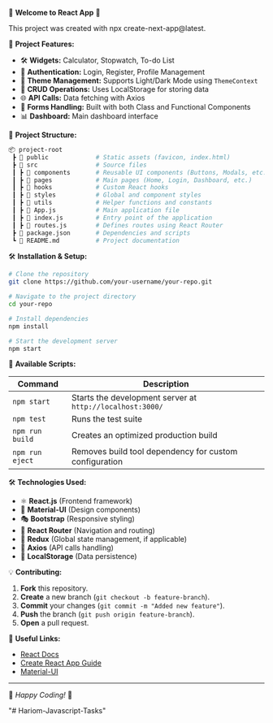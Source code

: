 🚀 **Welcome to React App** 🚀

This project was created with npx create-next-app@latest.

📌 **Project Features:**
- 🛠 **Widgets:** Calculator, Stopwatch, To-do List
- 🔑 **Authentication:** Login, Register, Profile Management
- 🎨 **Theme Management:** Supports Light/Dark Mode using `ThemeContext`
- 💾 **CRUD Operations:** Uses LocalStorage for storing data
- 🌐 **API Calls:** Data fetching with Axios
- 📜 **Forms Handling:** Built with both Class and Functional Components
- 📊 **Dashboard:** Main dashboard interface

📂 **Project Structure:**

```bash
📦 project-root
 ┣ 📂 public             # Static assets (favicon, index.html)
 ┣ 📂 src                # Source files
 ┃ ┣ 📂 components       # Reusable UI components (Buttons, Modals, etc.)
 ┃ ┣ 📂 pages            # Main pages (Home, Login, Dashboard, etc.)
 ┃ ┣ 📂 hooks            # Custom React hooks
 ┃ ┣ 📂 styles           # Global and component styles
 ┃ ┣ 📂 utils            # Helper functions and constants
 ┃ ┣ 📜 App.js           # Main application file
 ┃ ┣ 📜 index.js         # Entry point of the application
 ┃ ┣ 📜 routes.js        # Defines routes using React Router
 ┣ 📜 package.json       # Dependencies and scripts
 ┗ 📜 README.md          # Project documentation
```

🛠 **Installation & Setup:**

```bash
# Clone the repository
git clone https://github.com/your-username/your-repo.git

# Navigate to the project directory
cd your-repo

# Install dependencies
npm install

# Start the development server
npm start
```

🚀 **Available Scripts:**

| Command          | Description |
|-----------------|-------------|
| `npm start`     | Starts the development server at `http://localhost:3000/` |
| `npm test`      | Runs the test suite |
| `npm run build` | Creates an optimized production build |
| `npm run eject` | Removes build tool dependency for custom configuration |

🛠 **Technologies Used:**
- ⚛ **React.js** (Frontend framework)
- 🎨 **Material-UI** (Design components)
- 🎭 **Bootstrap** (Responsive styling)
- 🔀 **React Router** (Navigation and routing)
- 🔄 **Redux** (Global state management, if applicable)
- 🔧 **Axios** (API calls handling)
- 💾 **LocalStorage** (Data persistence)

💡 **Contributing:**

1. **Fork** this repository.
2. **Create** a new branch (`git checkout -b feature-branch`).
3. **Commit** your changes (`git commit -m "Added new feature"`).
4. **Push** the branch (`git push origin feature-branch`).
5. **Open** a pull request.

📌 **Useful Links:**
- [React Docs](https://reactjs.org/docs/getting-started.html)
- [Create React App Guide](https://create-react-app.dev/)
- [Material-UI](https://mui.com/)

---

📢 _Happy Coding!_ 🚀

"# Hariom-Javascript-Tasks" 
